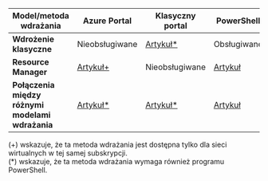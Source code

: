 | **Model/metoda wdrażania** | **Azure Portal** | **Klasyczny portal** | **PowerShell** |
| --- | --- | --- | --- |
| **Wdrożenie klasyczne** |Nieobsługiwane |[Artykuł*](../articles/vpn-gateway/virtual-networks-configure-vnet-to-vnet-connection.md) |Obsługiwane |
| **Resource Manager** |[Artykuł+](../articles/vpn-gateway/vpn-gateway-howto-vnet-vnet-resource-manager-portal.md) |Nieobsługiwane |[Artykuł](../articles/vpn-gateway/vpn-gateway-vnet-vnet-rm-ps.md) |
| **Połączenia między różnymi modelami wdrażania** |[Artykuł*](../articles/vpn-gateway/vpn-gateway-connect-different-deployment-models-portal.md) |[Artykuł*](../articles/vpn-gateway/vpn-gateway-connect-different-deployment-models-portal.md) |[Artykuł](../articles/vpn-gateway/vpn-gateway-connect-different-deployment-models-powershell.md) |

(+) wskazuje, że ta metoda wdrażania jest dostępna tylko dla sieci wirtualnych w tej samej subskrypcji.<br>
(*) wskazuje, że ta metoda wdrażania wymaga również programu PowerShell.



<!--HONumber=Jan17_HO1-->


